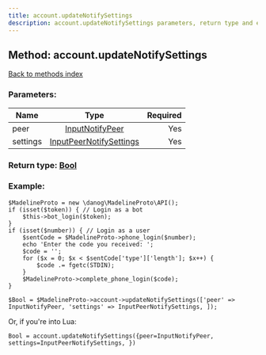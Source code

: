 ```yaml
---
title: account.updateNotifySettings
description: account.updateNotifySettings parameters, return type and example
---
```

## Method: account.updateNotifySettings  
[Back to methods index](index.md)


### Parameters:

| Name     |    Type       | Required |
|----------|:-------------:|---------:|
|peer|[InputNotifyPeer](../types/InputNotifyPeer.md) | Yes|
|settings|[InputPeerNotifySettings](../types/InputPeerNotifySettings.md) | Yes|


### Return type: [Bool](../types/Bool.md)

### Example:


```
$MadelineProto = new \danog\MadelineProto\API();
if (isset($token)) { // Login as a bot
    $this->bot_login($token);
}
if (isset($number)) { // Login as a user
    $sentCode = $MadelineProto->phone_login($number);
    echo 'Enter the code you received: ';
    $code = '';
    for ($x = 0; $x < $sentCode['type']['length']; $x++) {
        $code .= fgetc(STDIN);
    }
    $MadelineProto->complete_phone_login($code);
}

$Bool = $MadelineProto->account->updateNotifySettings(['peer' => InputNotifyPeer, 'settings' => InputPeerNotifySettings, ]);
```

Or, if you're into Lua:

```
Bool = account.updateNotifySettings({peer=InputNotifyPeer, settings=InputPeerNotifySettings, })
```

